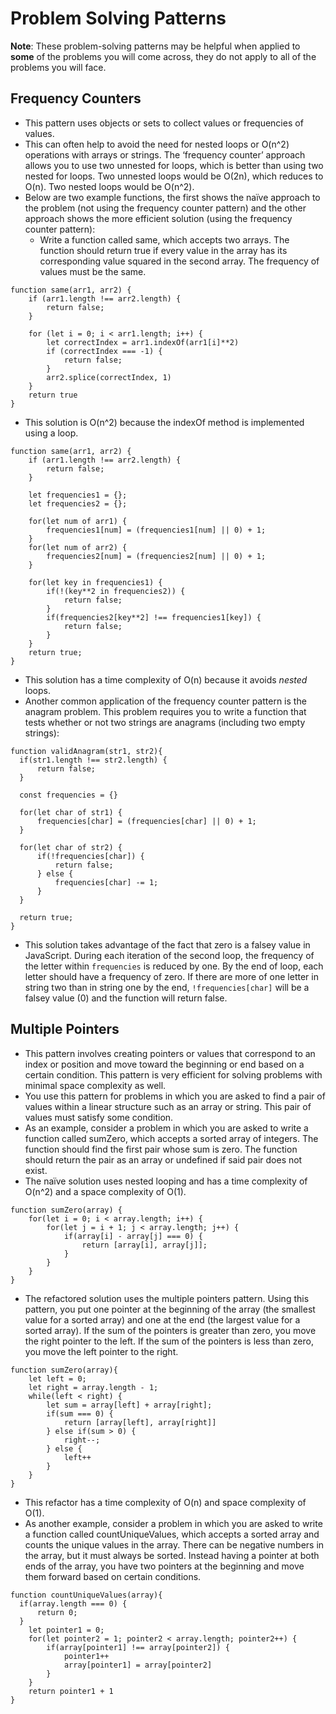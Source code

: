 # Problem Solving Patterns

**Note**: These problem-solving patterns may be helpful when applied to **some** of the problems you will come across, they do not apply to all of the problems you will face.

## Frequency Counters
- This pattern uses objects or sets to collect values or frequencies of values.
- This can often help to avoid the need for nested loops or O(n^2) operations with arrays or strings. The ‘frequency counter’ approach allows you to use two unnested for loops, which is better than using two nested for loops. Two unnested loops would be O(2n), which reduces to O(n). Two nested loops would be O(n^2).
- Below are two example functions, the first shows the naïve approach to the problem (not using the frequency counter pattern) and the other approach shows the more efficient solution (using the frequency counter pattern):
    - Write a function called same, which accepts two arrays. The function should return true if every value in the array has its corresponding value squared in the second array. The frequency of values must be the same.
```
function same(arr1, arr2) {
    if (arr1.length !== arr2.length) {
        return false;
    }

    for (let i = 0; i < arr1.length; i++) {
        let correctIndex = arr1.indexOf(arr1[i]**2)
        if (correctIndex === -1) {
            return false;
        }
        arr2.splice(correctIndex, 1)
    }
    return true
}
```
- This solution is O(n^2) because the indexOf method is implemented using a loop.
```
function same(arr1, arr2) {
    if (arr1.length !== arr2.length) {
        return false;
    }

    let frequencies1 = {};
    let frequencies2 = {};

    for(let num of arr1) {
        frequencies1[num] = (frequencies1[num] || 0) + 1;
    }
    for(let num of arr2) {
        frequencies2[num] = (frequencies2[num] || 0) + 1;
    }

    for(let key in frequencies1) {
        if(!(key**2 in frequencies2)) {
            return false;
        }
        if(frequencies2[key**2] !== frequencies1[key]) {
            return false;
        }
    }
    return true;
}
```
- This solution has a time complexity of O(n) because it avoids _nested_ loops.
- Another common application of the frequency counter pattern is the anagram problem. This problem requires you to write a function that tests whether or not two strings are anagrams (including two empty strings):
```
function validAnagram(str1, str2){
  if(str1.length !== str2.length) {
      return false;
  }
  
  const frequencies = {}
  
  for(let char of str1) {
      frequencies[char] = (frequencies[char] || 0) + 1;
  }
  
  for(let char of str2) {
      if(!frequencies[char]) {
          return false;
      } else {
          frequencies[char] -= 1;
      }
  }
  
  return true;
}
```
- This solution takes advantage of the fact that zero is a falsey value in JavaScript. During each iteration of the second loop, the frequency of the letter within ```frequencies``` is reduced by one. By the end of loop, each letter should have a frequency of zero. If there are more of one letter in string two than in string one by the end, ```!frequencies[char]``` will be a falsey value (0) and the function will return false.

## Multiple Pointers
- This pattern involves creating pointers or values that correspond to an index or position and move toward the beginning or end based on a certain condition. This pattern is very efficient for solving problems with minimal space complexity as well.
- You use this pattern for problems in which you are asked to find a pair of values within a linear structure such as an array or string. This pair of values must satisfy some condition.
- As an example, consider a problem in which you are asked to write a function called sumZero, which accepts a sorted array of integers. The function should find the first pair whose sum is zero. The function should return the pair as an array or undefined if said pair does not exist.
- The naïve solution uses nested looping and has a time complexity of O(n^2) and a space complexity of O(1).
```
function sumZero(array) {
    for(let i = 0; i < array.length; i++) {
        for(let j = i + 1; j < array.length; j++) {
            if(array[i] - array[j] === 0) {
                return [array[i], array[j]];
            }
        }
    }
}
```
- The refactored solution uses the multiple pointers pattern. Using this pattern, you put one pointer at the beginning of the array (the smallest value for a sorted array) and one at the end (the largest value for a sorted array). If the sum of the pointers is greater than zero, you move the right pointer to the left. If the sum of the pointers is less than zero, you move the left pointer to the right.
```
function sumZero(array){
    let left = 0;
    let right = array.length - 1;
    while(left < right) {
        let sum = array[left] + array[right];
        if(sum === 0) {
            return [array[left], array[right]]
        } else if(sum > 0) {
            right--;
        } else {
            left++
        }
    }
}
```
- This refactor has a time complexity of O(n) and space complexity of O(1).
- As another example, consider a problem in which you are asked to write a function called countUniqueValues, which accepts a sorted array and counts the unique values in the array. There can be negative numbers in the array, but it must always be sorted. Instead having a pointer at both ends of the array, you have two pointers at the beginning and move them forward based on certain conditions.
```
function countUniqueValues(array){
  if(array.length === 0) {
      return 0;
  }
    let pointer1 = 0;
    for(let pointer2 = 1; pointer2 < array.length; pointer2++) {
        if(array[pointer1] !== array[pointer2]) {
            pointer1++
            array[pointer1] = array[pointer2]
        }
    }
    return pointer1 + 1
}
```